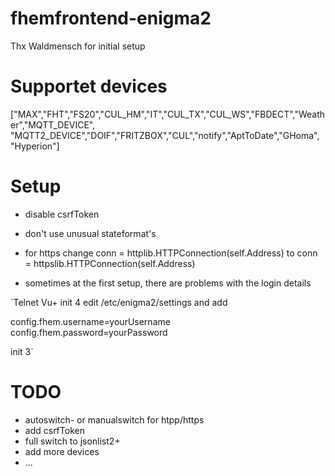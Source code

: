 # fhemfrontend-enigma2
Thx Waldmensch for initial setup

# Supportet devices

["MAX","FHT","FS20","CUL_HM","IT","CUL_TX","CUL_WS","FBDECT","Weather","MQTT_DEVICE",
"MQTT2_DEVICE","DOIF","FRITZBOX","CUL","notify","AptToDate","GHoma", "Hyperion"]

# Setup

- disable csrfToken
- don't use unusual stateformat's
- for https change
  conn = httplib.HTTPConnection(self.Address)
  to
  conn = httpslib.HTTPConnection(self.Address)
  
- sometimes at the first setup, there are problems with the login details

 `Telnet Vu+
   init 4
   edit /etc/enigma2/settings and add
   
   config.fhem.username=yourUsername
   config.fhem.password=yourPassword
   
   init 3`

# TODO

- autoswitch- or manualswitch for htpp/https
- add csrfToken
- full switch to jsonlist2+
- add more devices
- ...
